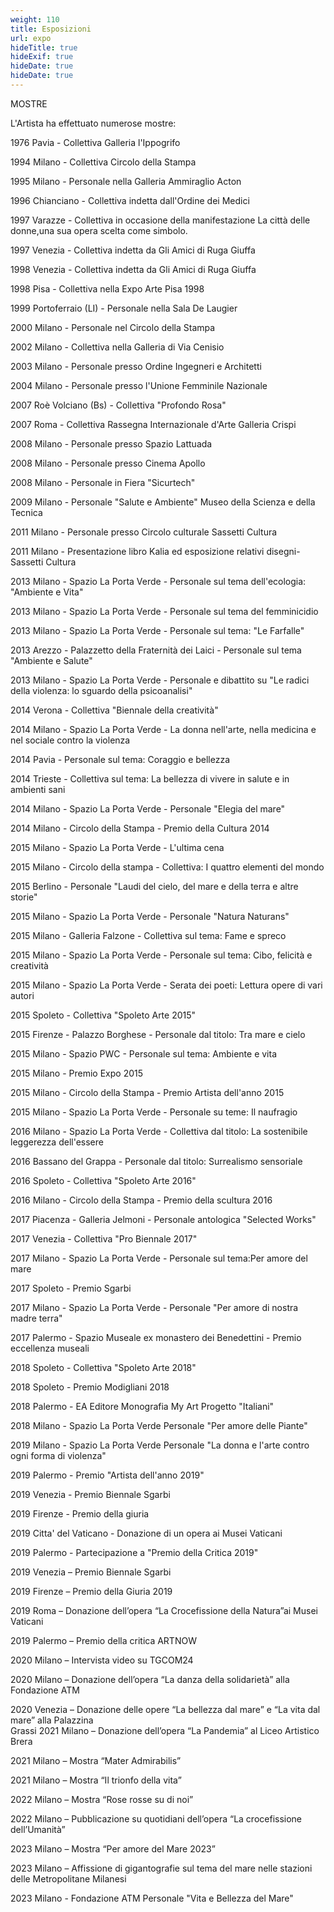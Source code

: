 ```yaml
---
weight: 110
title: Esposizioni
url: expo
hideTitle: true
hideExif: true
hideDate: true
hideDate: true
---
```



MOSTRE

L'Artista ha effettuato numerose mostre:


1976 Pavia - Collettiva Galleria l'Ippogrifo

1994 Milano - Collettiva Circolo della Stampa

1995 Milano - Personale nella Galleria Ammiraglio Acton

1996 Chianciano - Collettiva indetta dall'Ordine dei Medici

1997 Varazze - Collettiva in occasione della manifestazione La  città delle donne,una sua opera scelta come simbolo.

1997 Venezia - Collettiva indetta da Gli Amici di Ruga Giuffa

1998 Venezia - Collettiva indetta da Gli Amici di Ruga Giuffa

1998 Pisa - Collettiva nella Expo Arte Pisa 1998

1999 Portoferraio (LI) - Personale nella Sala De Laugier

2000 Milano - Personale nel Circolo della Stampa

2002 Milano - Collettiva nella Galleria di Via Cenisio

2003 Milano - Personale presso Ordine Ingegneri e Architetti

2004 Milano - Personale presso l'Unione Femminile Nazionale

2007 Roè Volciano (Bs) - Collettiva "Profondo Rosa"

2007 Roma - Collettiva Rassegna Internazionale d'Arte  Galleria Crispi

2008 Milano - Personale presso Spazio Lattuada

2008 Milano - Personale presso Cinema Apollo

2008 Milano - Personale in Fiera "Sicurtech"

2009 Milano - Personale "Salute e Ambiente" Museo della Scienza e della Tecnica

2011 Milano - Personale presso Circolo culturale Sassetti Cultura

2011 Milano - Presentazione libro Kalia ed esposizione relativi disegni- Sassetti Cultura

2013 Milano - Spazio La Porta Verde - Personale sul tema dell'ecologia: "Ambiente e Vita"

2013 Milano - Spazio La Porta Verde - Personale sul tema del femminicidio

2013 Milano - Spazio La Porta Verde - Personale sul tema: "Le Farfalle"

2013 Arezzo - Palazzetto della Fraternità dei Laici - Personale sul tema "Ambiente e Salute"

2013 Milano - Spazio La Porta Verde - Personale e dibattito su "Le radici della violenza: lo sguardo della psicoanalisi"

2014 Verona - Collettiva "Biennale della creatività"

2014 Milano - Spazio La Porta Verde - La donna nell'arte, nella medicina e nel sociale contro la violenza
 
2014 Pavia - Personale sul tema: Coraggio e bellezza

2014 Trieste - Collettiva sul tema: La bellezza di vivere in salute e in ambienti sani

2014 Milano - Spazio La Porta Verde - Personale "Elegia del mare"

2014 Milano - Circolo della Stampa - Premio della Cultura 2014

2015 Milano - Spazio La Porta Verde - L'ultima cena

2015 Milano - Circolo della stampa - Collettiva: I quattro elementi del mondo

2015 Berlino - Personale "Laudi del cielo, del mare e della terra e altre storie"

2015 Milano - Spazio La Porta Verde - Personale "Natura Naturans"

2015 Milano - Galleria Falzone - Collettiva sul tema: Fame e spreco

2015 Milano - Spazio La Porta Verde - Personale sul tema: Cibo, felicità e creatività

2015 Milano - Spazio La Porta Verde - Serata dei poeti: Lettura opere di vari autori

2015 Spoleto - Collettiva "Spoleto Arte 2015"

2015 Firenze - Palazzo Borghese - Personale dal titolo: Tra mare e cielo

2015 Milano - Spazio PWC - Personale sul tema: Ambiente e vita

2015 Milano - Premio Expo 2015

2015 Milano - Circolo della Stampa - Premio Artista dell'anno 2015

2015 Milano - Spazio La Porta Verde - Personale su teme: Il naufragio

2016 Milano - Spazio La Porta Verde - Collettiva dal titolo: La sostenibile leggerezza dell'essere

2016 Bassano del Grappa - Personale dal titolo: Surrealismo sensoriale

2016 Spoleto - Collettiva "Spoleto Arte 2016"

2016 Milano - Circolo della Stampa - Premio della scultura 2016

2017 Piacenza - Galleria Jelmoni - Personale antologica "Selected Works"

2017 Venezia - Collettiva "Pro Biennale 2017"

2017 Milano - Spazio La Porta Verde - Personale sul tema:Per amore del mare

2017 Spoleto - Premio Sgarbi

2017 Milano - Spazio La Porta Verde - Personale "Per amore di nostra madre terra"

2017 Palermo - Spazio Museale ex monastero dei Benedettini - Premio eccellenza museali

2018 Spoleto - Collettiva "Spoleto Arte 2018"

2018 Spoleto - Premio Modigliani 2018

2018 Palermo - EA Editore Monografia My Art Progetto "Italiani"

2018 Milano - Spazio La Porta Verde Personale "Per amore delle Piante"

2019 Milano - Spazio La Porta Verde Personale "La donna e l'arte contro ogni forma di violenza"

2019 Palermo - Premio "Artista dell'anno 2019"

2019 Venezia - Premio Biennale Sgarbi

2019 Firenze - Premio della giuria

2019 Citta' del Vaticano - Donazione di un opera ai Musei Vaticani

2019 Palermo - Partecipazione a "Premio della Critica 2019"

2019 Venezia – Premio Biennale Sgarbi

2019 Firenze – Premio della Giuria 2019

2019 Roma – Donazione dell’opera “La Crocefissione della Natura”ai Musei Vaticani

2019 Palermo – Premio della critica ARTNOW

2020 Milano – Intervista video su TGCOM24

2020 Milano – Donazione dell’opera “La danza della solidarietà” alla Fondazione ATM

2020 Venezia – Donazione delle opere “La bellezza dal mare” e “La vita dal mare” alla Palazzina  
Grassi
2021 Milano – Donazione dell’opera “La Pandemia” al Liceo Artistico Brera

2021 Milano – Mostra “Mater Admirabilis”

2021 Milano – Mostra “Il trionfo della vita”

2022 Milano – Mostra “Rose rosse su di noi”

2022 Milano – Pubblicazione su quotidiani dell’opera “La crocefissione dell’Umanità”

2023 Milano – Mostra “Per amore del Mare 2023”

2023 Milano – Affissione di gigantografie sul tema del mare nelle stazioni delle Metropolitane Milanesi

2023 Milano - Fondazione ATM Personale "Vita e Bellezza del Mare"

